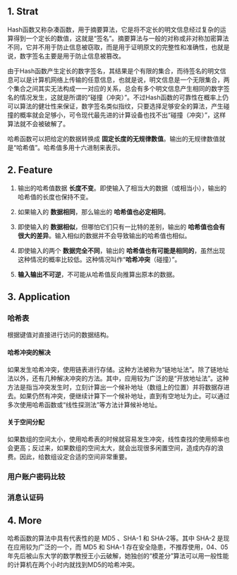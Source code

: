 ## 1. Strat

Hash函数又称杂凑函数，用于摘要算法，它是将不定长的明文信息经过复杂的运算得到一个定长的数值，这就是“签名”。摘要算法与一般的对称或非对称加密算法不同，它并不用于防止信息被窃取，而是用于证明原文的完整性和准确性，也就是说，数字签名主要是用于防止信息被篡改。

由于Hash函数产生定长的数字签名，其结果是个有限的集合，而待签名的明文信息可以是计算机网络上传输的任意信息，也就是说，明文信息是一个无限集合，两个集合之间其实无法构成一一对应的关系，总会有多个明文信息产生相同的数字签名的情况发生，这就是所谓的“碰撞（冲突）”。不过Hash函数的可靠性在概率上仍可以算法的健壮性来保证，数字签名类似指纹，只要选择足够安全的算法，产生碰撞的概率就会足够小，可令现代最先进的计算设备也找不出“碰撞（冲突）”，这样算法就不会被破解了。

哈希函数可以把给定的数据转换成 **固定长度的无规律数值**。输出的无规律数值就是“哈希值”。哈希值多用十六进制来表示。

## 2. Feature

1.  输出的哈希值数据 **长度不变**。即使输入了相当大的数据（或相当小），输出的哈希值的长度也保持不变。

2.  如果输入的 **数据相同**，那么输出的 **哈希值也必定相同**。

3.  即使输入的 **数据相似**，但哪怕它们只有一比特的差别，输出的 **哈希值也会有很大的差异**。输入相似的数据并不会导致输出的哈希值也相似。

4.  即使输入的两个 **数据完全不同**，输出的 **哈希值也有可能是相同的**，虽然出现这种情况的概率比较低。这种情况叫作“**哈希冲突**（碰撞）”。

5.  **输入输出不可逆**，不可能从哈希值反向推算出原本的数据。

## 3. Application

### 哈希表

根据键值对直接进行访问的数据结构。

#### 哈希冲突的解决

如果发生哈希冲突，使用链表进行存储。这种方法被称为“链地址法”。除了链地址法以外，还有几种解决冲突的方法。其中，应用较为广泛的是“开放地址法”。这种方法是指当冲突发生时，立刻计算出一个候补地址（数组上的位置）并将数据存进去。如果仍然有冲突，便继续计算下一个候补地址，直到有空地址为止。可以通过多次使用哈希函数或“线性探测法”等方法计算候补地址。

#### 关于空间分配

如果数组的空间太小，使用哈希表的时候就容易发生冲突，线性查找的使用频率也会更高；反过来，如果数组的空间太大，就会出现很多闲置空间，造成内存的浪费。因此，给数组设定合适的空间非常重要。

### 用户账户密码比较

### 消息认证码

## 4. More

哈希函数的算法中具有代表性的是 MD5 、SHA-1 和 SHA-2等。其中 SHA-2 是现在应用较为广泛的一个，而 MD5 和 SHA-1 存在安全隐患，不推荐使用，04、05年先后被山东大学的数学教授王小云破解，她独创的“模差分”算法可以用一般性能的计算机在两个小时内就找到MD5的哈希冲突。